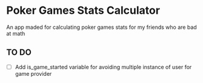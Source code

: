 # Poker Games Stats Calculator

An app maded for calculating poker games stats for my friends who are bad at math

## TO DO

- [ ] Add is_game_started variable for avoiding multiple instance of user for game provider
